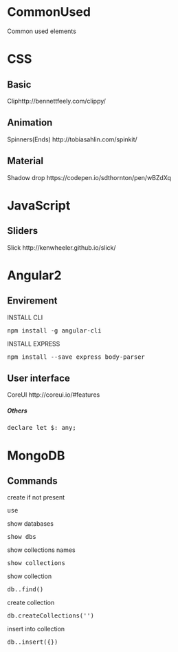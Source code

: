 # CommonUsed
Common used elements
<h1>CSS</h1>
<h2>Basic</h2>
<lable>Clip</lable>http://bennettfeely.com/clippy/
<h2>Animation</h2>
<lable>Spinners(Ends)</lable> http://tobiasahlin.com/spinkit/
<h2>Material</h2>
<lable>Shadow drop</lable> https://codepen.io/sdthornton/pen/wBZdXq

<h1>JavaScript</h1>
<h2>Sliders</h2>
<lable>Slick</lable> http://kenwheeler.github.io/slick/

<h1>Angular2</h1>
<h2>Envirement</h2>
INSTALL CLI
<pre>npm install -g angular-cli</pre>
INSTALL EXPRESS
<pre>npm install --save express body-parser</pre>
<h2>User interface</h2>
<lable>CoreUI</lable> http://coreui.io/#features

<h5>Others</h5>
<pre>declare let $: any;</pre>

<h1>MongoDB</h1>
<h2>Commands</h2>

create if not present
<pre>use <DB_NAME></pre>

show databases
<pre>show dbs</pre>

show collections names
<pre>show collections</pre>

 show collection
<pre>db.<collection_name>.find()</pre>

create collection
<pre>db.createCollections('<NAME>')</pre>

insert into collection
<pre>db.<collection_name>.insert({<object_>})</pre>
